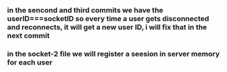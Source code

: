 ### in the sencond and third commits we have the userID===socketID so every time a user gets disconnected and reconnects, it will get a new user ID, i will fix that in the next commit

### in the socket-2 file we will register a seesion in server memory for each user
